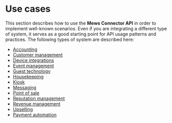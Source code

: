# Use cases

This section describes how to use the __Mews Connector API__ in order to implement well-known scenarios.
Even if you are integrating a different type of system, it serves as a good starting point for API usage patterns and practices.
The following types of system are described here:

* [Accounting](accounting.md)
* [Customer management](customer-management.md)
* [Device integrations](device-integrations.md)
* [Event management](event-management.md)
* [Guest technology](guest-technology.md)
* [Housekeeping](housekeeping.md)
* [Kiosk](kiosk.md)
* [Messaging](messaging.md)
* [Point of sale](point-of-sale.md)
* [Reputation management](reputation-management.md)
* [Revenue management](revenue-management.md)
* [Upselling](upselling.md)
* [Payment automation](payment-automation/README.md)

